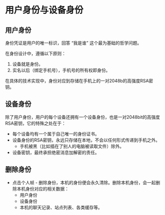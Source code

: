 # 用户身份与设备身份

## 用户身份

身份凭证是用户的唯一标识，回答 “我是谁” 这个最为基础的哲学问题。

在身份设计中，遵循以下原则：

1. 设备就是身份。
2. 实名以后（绑定手机号），手机号的所有权即身份。

在具体的技术实现中，身份对应到存储在手机上的一对2048b的高强度RSA密钥。

## 设备身份

除了用户身份，用户的每个设备还拥有一个设备身份，也是一对2048bit的高强度RSA密钥，它的特殊之处在于：

* 每个设备均有一个属于自己唯一的身份证书。
* 设备身份的RSA密钥，永远只存储在本地，不会以任何形式传递到手机之外。
    * 手机被黑（比如插在了别人的电脑被读取文件）除外。
* 设备密钥，最终承担绝密消息加解密的责任。

## 删除身份

* 点击个人帧 - 删除身份，本机的身份便会永久清除。删除本机身份，会一起删除本机身份对应的相关数据：
    * 用户身份
    * 设备身份
    * 本机的聊天记录、站点列表、各类缓存等。
